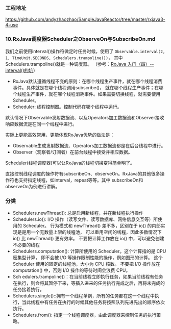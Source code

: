 ### 工程地址
https://github.com/andyzhaozhao/SampleJavaReactor/tree/master/rxjava3-4-use

### 10.RxJava调度器Scheduler之ObserveOn与SubscribeOn.md
我们之前使用interval()操作符做定时任务时候，使用了 `Observable.interval(2, 1, TimeUnit.SECONDS, Schedulers.trampoline())`，
其中Schedulers.trampoline()就是一种调度器。 （参考：[RxJava 入门（四）-- interval()的坑](https://blog.csdn.net/u011033906/article/details/59753576)）

* RxJava默认遵循线程不变的原则：在哪个线程生产事件，就在哪个线程消费事件。具体就是在哪个线程调用subscribe()，
就在哪个线程生产事件；在哪个线程生产事件，就在哪个线程消耗事件。如果需要切换线程，就需要使用Scheduler。
* Scheduler: 线程控制器。控制代码在哪个线程中运行。

默认情况下Observable发射数据流、以及Operators加工数据流和Observer接收响应数据流是在同一个线程中进行。

实际上更能高效常用，更能体现RxJava优势的做法是：
* Observable生成发射数据流、Operators加工数据流都是在后台线程中进行。
* Observer（观察者/订阅者）在前台线程中接受并相应数据。

Scheduler(线程调度器)可以让RxJava的线程切换变得简单明了。

直接控制线程调度的操作符有subscribeOn、observeOn。RxJava的其他很多操作符也支持指定线程，如interval，repeat等等。其中
subscribeOn和observeOn为例进行讲解。

### 分类
* Schedulers.newThread(): 总是启用新线程，并在新线程执行操作
* Schedulers.io(): I/O 操作（读写文件、读写数据库、网络信息交互等）所使用的 Scheduler。
行为模式和 newThread() 差不多，区别在于 io() 的内部实现是是用一个无数量上限的线程池，
可以重用空闲的线程，因此多数情况下 io() 比 newThread() 更有效率。
不要把计算工作放在 io() 中，可以避免创建不必要的线程
* Schedulers.computation(): 计算所使用的 Scheduler。这个计算指的是 CPU 密集型计算，
即不会被 I/O 等操作限制性能的操作，例如图形的计算。
这个 Scheduler 使用的固定的线程池，大小为 CPU 核数。
不要把 I/O 操作放在 computation() 中，否则 I/O 操作的等待时间会浪费 CPU。               
* Sch   edulers.trampoline()：在当前线程立即执行任务，如果当前线程有任务在执行，则会将其暂停下来，等插入进来的任务执行完成之后，再将未完成的任务接着执行。  
* Schedulers.single()::拥有一个线程单例，所有的任务都在这一个线程中执行，当此线程中有任务在执行的时候其他任务将按照队列先进先出的顺序依次执行。
* Schedulers.from(): 指定一个线程调度器，由此调度器来控制任务的执行策略。
